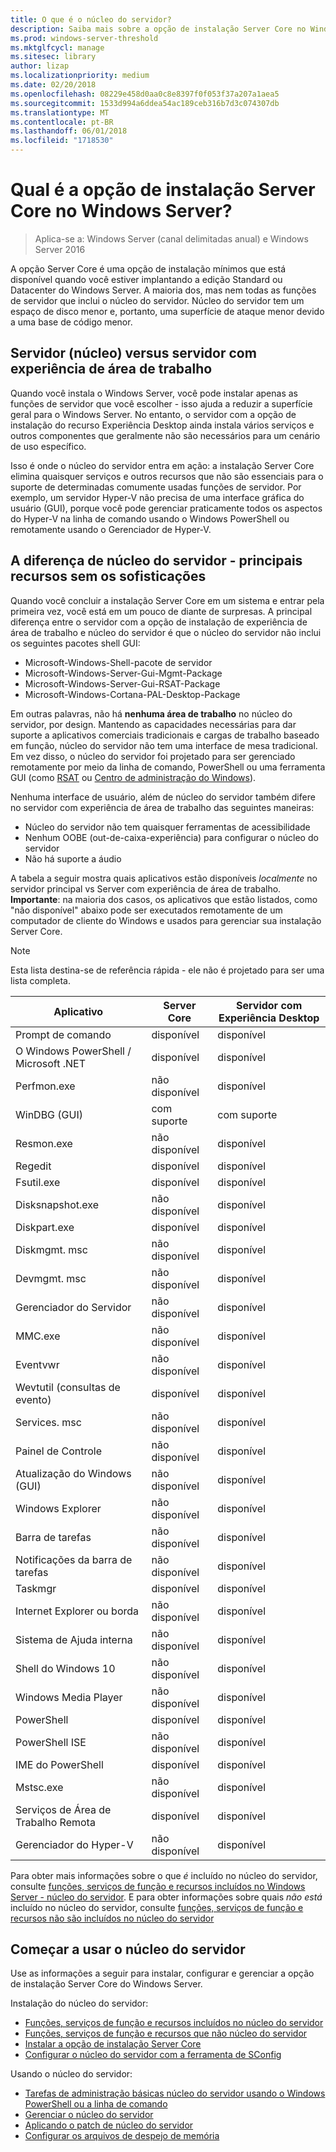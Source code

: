 ```yaml
---
title: O que é o núcleo do servidor?
description: Saiba mais sobre a opção de instalação Server Core no Windows Server
ms.prod: windows-server-threshold
ms.mktglfcycl: manage
ms.sitesec: library
author: lizap
ms.localizationpriority: medium
ms.date: 02/20/2018
ms.openlocfilehash: 08229e458d0aa0c8e8397f0f053f37a207a1aea5
ms.sourcegitcommit: 1533d994a6ddea54ac189ceb316b7d3c074307db
ms.translationtype: MT
ms.contentlocale: pt-BR
ms.lasthandoff: 06/01/2018
ms.locfileid: "1718530"
---
```

# <a name="what-is-the-server-core-installation-option-in-windows-server"></a>Qual é a opção de instalação Server Core no Windows Server?

> Aplica-se a: Windows Server (canal delimitadas anual) e Windows Server 2016

A opção Server Core é uma opção de instalação mínimos que está disponível quando você estiver implantando a edição Standard ou Datacenter do Windows Server. A maioria dos, mas nem todas as funções de servidor que inclui o núcleo do servidor. Núcleo do servidor tem um espaço de disco menor e, portanto, uma superfície de ataque menor devido a uma base de código menor. 

## <a name="server-core-vs-server-with-desktop-experience"></a>Servidor (núcleo) versus servidor com experiência de área de trabalho 
Quando você instala o Windows Server, você pode instalar apenas as funções de servidor que você escolher - isso ajuda a reduzir a superfície geral para o Windows Server. No entanto, o servidor com a opção de instalação do recurso Experiência Desktop ainda instala vários serviços e outros componentes que geralmente não são necessários para um cenário de uso específico. 

Isso é onde o núcleo do servidor entra em ação: a instalação Server Core elimina quaisquer serviços e outros recursos que não são essenciais para o suporte de determinadas comumente usadas funções de servidor. Por exemplo, um servidor Hyper-V não precisa de uma interface gráfica do usuário (GUI), porque você pode gerenciar praticamente todos os aspectos do Hyper-V na linha de comando usando o Windows PowerShell ou remotamente usando o Gerenciador de Hyper-V. 

## <a name="the-server-core-difference---core-capabilities-without-the-frills"></a>A diferença de núcleo do servidor - principais recursos sem os sofisticações
Quando você concluir a instalação Server Core em um sistema e entrar pela primeira vez, você está em um pouco de diante de surpresas. A principal diferença entre o servidor com a opção de instalação de experiência de área de trabalho e núcleo do servidor é que o núcleo do servidor não inclui os seguintes pacotes shell GUI:

- Microsoft-Windows-Shell-pacote de servidor
- Microsoft-Windows-Server-Gui-Mgmt-Package
- Microsoft-Windows-Server-Gui-RSAT-Package
- Microsoft-Windows-Cortana-PAL-Desktop-Package

Em outras palavras, não há **nenhuma área de trabalho** no núcleo do servidor, por design. Mantendo as capacidades necessárias para dar suporte a aplicativos comerciais tradicionais e cargas de trabalho baseado em função, núcleo do servidor não tem uma interface de mesa tradicional. Em vez disso, o núcleo do servidor foi projetado para ser gerenciado remotamente por meio da linha de comando, PowerShell ou uma ferramenta GUI (como [RSAT](../../remote/remote-server-administration-tools.md) ou [Centro de administração do Windows](../../manage/windows-admin-center/overview.md)).

Nenhuma interface de usuário, além de núcleo do servidor também difere no servidor com experiência de área de trabalho das seguintes maneiras:

- Núcleo do servidor não tem quaisquer ferramentas de acessibilidade
- Nenhum OOBE (out-de-caixa-experiência) para configurar o núcleo do servidor
- Não há suporte a áudio

A tabela a seguir mostra quais aplicativos estão disponíveis *localmente* no servidor principal vs Server com experiência de área de trabalho. **Importante**: na maioria dos casos, os aplicativos que estão listados, como "não disponível" abaixo pode ser executados remotamente de um computador de cliente do Windows e usados para gerenciar sua instalação Server Core.

> [!NOTE]
> Esta lista destina-se de referência rápida - ele não é projetado para ser uma lista completa.


| Aplicativo                     | Server Core     | Servidor com Experiência Desktop |
|------------------------------------|-----------------|--------------------------------|
| Prompt de comando                     | disponível       | disponível                      |
| O Windows PowerShell / Microsoft .NET | disponível       | disponível                      |
| Perfmon.exe                        | não disponível  | disponível                      |
| WinDBG (GUI)                         | com suporte       | com suporte                      |
| Resmon.exe                         | não disponível   | disponível                      |
| Regedit                            | disponível       | disponível                      |
| Fsutil.exe                         | disponível       | disponível                      |
| Disksnapshot.exe                   | não disponível   | disponível                      |
| Diskpart.exe                       | disponível       | disponível                      |
| Diskmgmt. msc                       | não disponível   | disponível                      |
| Devmgmt. msc                        | não disponível   | disponível                      |
| Gerenciador do Servidor                     | não disponível  | disponível                      |
| MMC.exe                            | não disponível   | disponível                      |
| Eventvwr                           | não disponível  | disponível                      |
| Wevtutil (consultas de evento)           | disponível       | disponível                      |
| Services. msc                       | não disponível   | disponível                      |
| Painel de Controle                      | não disponível   | disponível                      |
| Atualização do Windows (GUI)                 | não disponível | disponível                      |
| Windows Explorer                   | não disponível   | disponível                      |
| Barra de tarefas                            | não disponível   | disponível                      |
| Notificações da barra de tarefas              | não disponível   | disponível                      |
| Taskmgr                            | disponível       | disponível                      |
| Internet Explorer ou borda          | não disponível   | disponível                      |
| Sistema de Ajuda interna               | não disponível   | disponível                      |
| Shell do Windows 10                   | não disponível   | disponível                      |
| Windows Media Player               | não disponível   | disponível                      |
| PowerShell                         | disponível       | disponível                      |
| PowerShell ISE                     | não disponível   | disponível                      |
| IME do PowerShell                     | disponível       | disponível                      |
| Mstsc.exe                          | não disponível   | disponível                      |
| Serviços de Área de Trabalho Remota            | disponível       | disponível                      |
| Gerenciador do Hyper-V                    | não disponível  | disponível                      |


Para obter mais informações sobre o que *é* incluído no núcleo do servidor, consulte [funções, serviços de função e recursos incluídos no Windows Server - núcleo do servidor](server-core-roles-and-services.md). E para obter informações sobre quais *não está* incluído no núcleo do servidor, consulte [funções, serviços de função e recursos não são incluídos no núcleo do servidor](server-core-removed-roles.md)

## <a name="get-started-using-server-core"></a>Começar a usar o núcleo do servidor
Use as informações a seguir para instalar, configurar e gerenciar a opção de instalação Server Core do Windows Server.

Instalação do núcleo do servidor: 
- [Funções, serviços de função e recursos incluídos no núcleo do servidor](server-core-roles-and-services.md)
- [Funções, serviços de função e recursos que não núcleo do servidor](server-core-removed-roles.md)
- [Instalar a opção de instalação Server Core](../../get-started/getting-started-with-server-core.md)
- [Configurar o núcleo do servidor com a ferramenta de SConfig](../../get-started/sconfig-on-ws2016.md)

Usando o núcleo do servidor:
- [Tarefas de administração básicas núcleo do servidor usando o Windows PowerShell ou a linha de comando](server-core-administer.md)
- [Gerenciar o núcleo do servidor](server-core-manage.md)
- [Aplicando o patch de núcleo do servidor](server-core-servicing.md)
- [Configurar os arquivos de despejo de memória](server-core-memory-dump.md)